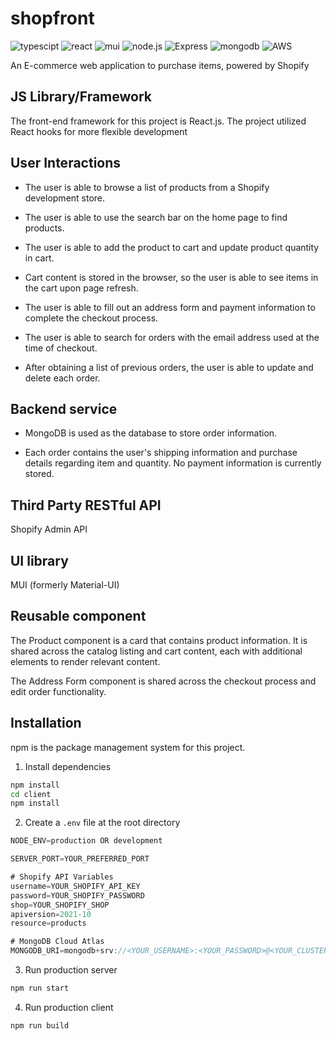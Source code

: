 # shopfront

![typescipt](https://img.shields.io/badge/TypeScript-007ACC?style=for-the-badge&logo=typescript&logoColor=white)
![react](https://img.shields.io/badge/React-20232A?style=for-the-badge&logo=react&logoColor=61DAFB)
![mui](https://img.shields.io/badge/Material--UI-0081CB?style=for-the-badge&logo=material-ui&logoColor=white)
![node.js](https://img.shields.io/badge/Node.js-20232A?style=for-the-badge&logo=nodedotjs&logoColor=green)
![Express](https://img.shields.io/badge/-Express-20232A?style=for-the-badge&logo=express&logoColor=yellow)
![mongodb](https://img.shields.io/badge/MongoDB-4EA94B?style=for-the-badge&logo=mongodb&logoColor=white)
![AWS](https://img.shields.io/badge/AWS-%23FF9900.svg?style=for-the-badge&logo=amazon-aws&logoColor=white)

An E-commerce web application to purchase items, powered by Shopify

## JS Library/Framework

The front-end framework for this project is React.js.
The project utilized React hooks for more flexible development

## User Interactions

- The user is able to browse a list of products from a Shopify development store.

- The user is able to use the search bar on the home page to find products.

- The user is able to add the product to cart and update product quantity in cart.

- Cart content is stored in the browser, so the user is able to see items in the cart upon page refresh.

- The user is able to fill out an address form and payment information to complete the checkout process.

- The user is able to search for orders with the email address used at the time of checkout.

- After obtaining a list of previous orders, the user is able to update and delete each order.

## Backend service

- MongoDB is used as the database to store order information.

- Each order contains the user's shipping information and purchase details regarding item and quantity. No payment information is currently stored.

## Third Party RESTful API

Shopify Admin API

## UI library

MUI (formerly Material-UI)

## Reusable component

The Product component is a card that contains product information. It is shared across the catalog listing and cart content, each with additional elements to render relevant content.

The Address Form component is shared across the checkout process and edit order functionality.

## Installation

npm is the package management system for this project.

1. Install dependencies

  ```sh
  npm install
  cd client
  npm install
  ```

2. Create a `.env` file at the root directory

  ```js
  NODE_ENV=production OR development

  SERVER_PORT=YOUR_PREFERRED_PORT

  # Shopify API Variables
  username=YOUR_SHOPIFY_API_KEY
  password=YOUR_SHOPIFY_PASSWORD
  shop=YOUR_SHOPIFY_SHOP
  apiversion=2021-10
  resource=products

  # MongoDB Cloud Atlas
  MONGODB_URI=mongodb+srv://<YOUR_USERNAME>:<YOUR_PASSWORD>@<YOUR_CLUSTER>.ytgwd.mongodb.net/<YOUR_DATABASE>?retryWrites=true&w=majority
  ```

3. Run production server

  ```sh
  npm run start
  ```

4. Run production client

  ```sh
  npm run build
  ```
